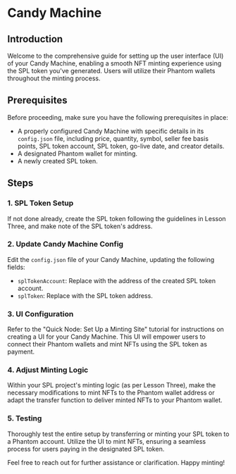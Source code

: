 # Candy Machine 

## Introduction

Welcome to the comprehensive guide for setting up the user interface (UI) of your Candy Machine, enabling a smooth NFT minting experience using the SPL token you've generated. Users will utilize their Phantom wallets throughout the minting process.

## Prerequisites

Before proceeding, make sure you have the following prerequisites in place:

- A properly configured Candy Machine with specific details in its `config.json` file, including price, quantity, symbol, seller fee basis points, SPL token account, SPL token, go-live date, and creator details.
- A designated Phantom wallet for minting.
- A newly created SPL token.

## Steps

### 1. SPL Token Setup

If not done already, create the SPL token following the guidelines in Lesson Three, and make note of the SPL token's address.

### 2. Update Candy Machine Config

Edit the `config.json` file of your Candy Machine, updating the following fields:

- `splTokenAccount`: Replace with the address of the created SPL token account.
- `splToken`: Replace with the SPL token address.

### 3. UI Configuration

Refer to the "Quick Node: Set Up a Minting Site" tutorial for instructions on creating a UI for your Candy Machine. This UI will empower users to connect their Phantom wallets and mint NFTs using the SPL token as payment.

### 4. Adjust Minting Logic

Within your SPL project's minting logic (as per Lesson Three), make the necessary modifications to mint NFTs to the Phantom wallet address or adapt the transfer function to deliver minted NFTs to your Phantom wallet.

### 5. Testing

Thoroughly test the entire setup by transferring or minting your SPL token to a Phantom account. Utilize the UI to mint NFTs, ensuring a seamless process for users paying in the designated SPL token.

Feel free to reach out for further assistance or clarification. Happy minting!
